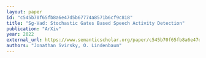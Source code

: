 ```yaml
---
layout: paper
id: "c545b70f65fb8a6e47d5b67774a8571b6cf9c818"
title: "Sg-Vad: Stochastic Gates Based Speech Activity Detection"
publication: "ArXiv"
year: 2022
external_url: https://www.semanticscholar.org/paper/c545b70f65fb8a6e47d5b67774a8571b6cf9c818
authors: "Jonathan Svirsky, O. Lindenbaum"
---
```


